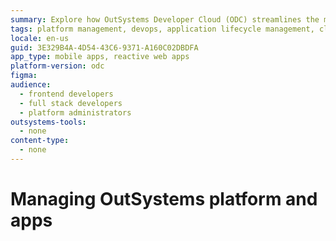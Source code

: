 ```yaml
---
summary: Explore how OutSystems Developer Cloud (ODC) streamlines the management of OutSystems platforms and applications.
tags: platform management, devops, application lifecycle management, cloud services, agile development
locale: en-us
guid: 3E329B4A-4D54-43C6-9371-A160C02DBDFA
app_type: mobile apps, reactive web apps
platform-version: odc
figma:
audience:
  - frontend developers
  - full stack developers
  - platform administrators
outsystems-tools:
  - none
content-type:
  - none
---
```


# Managing OutSystems platform and apps
